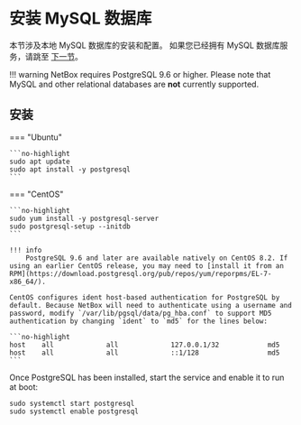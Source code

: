 # 安装 MySQL 数据库

本节涉及本地 MySQL 数据库的安装和配置。 如果您已经拥有 MySQL 数据库服务，请跳至 [下一节](2-idcops.md)。

!!! warning
    NetBox requires PostgreSQL 9.6 or higher. Please note that MySQL and other relational databases are **not** currently supported.

## 安装

=== "Ubuntu"

    ```no-highlight
    sudo apt update
    sudo apt install -y postgresql
    ```

=== "CentOS"

    ```no-highlight
    sudo yum install -y postgresql-server
    sudo postgresql-setup --initdb
    ```

    !!! info
        PostgreSQL 9.6 and later are available natively on CentOS 8.2. If using an earlier CentOS release, you may need to [install it from an RPM](https://download.postgresql.org/pub/repos/yum/reporpms/EL-7-x86_64/).

    CentOS configures ident host-based authentication for PostgreSQL by default. Because NetBox will need to authenticate using a username and password, modify `/var/lib/pgsql/data/pg_hba.conf` to support MD5 authentication by changing `ident` to `md5` for the lines below:

    ```no-highlight
    host    all             all             127.0.0.1/32            md5
    host    all             all             ::1/128                 md5
    ```

Once PostgreSQL has been installed, start the service and enable it to run at boot:

```no-highlight
sudo systemctl start postgresql
sudo systemctl enable postgresql
```
